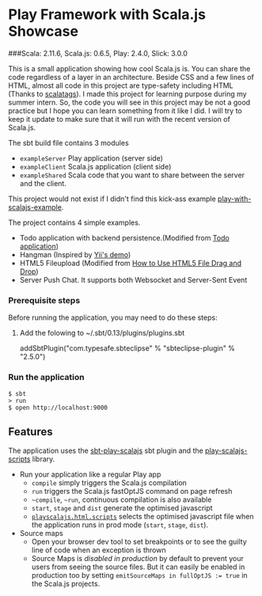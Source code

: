 # Play Framework with Scala.js Showcase
###Scala: 2.11.6, Scala.js: 0.6.5, Play: 2.4.0, Slick: 3.0.0

This is a small application showing how cool Scala.js is. You can share the code regardless of a layer in an architecture.
Beside CSS and a few lines of HTML, almost all code in this project are type-safety including HTML (Thanks to [scalatags](https://github.com/lihaoyi/scalatags)). I made this project for learning purpose during my summer intern.
So, the code you will see in this project may be not a good practice but I hope you can learn something from it like I did.
I will try to keep it update to make sure that it will run with the recent version of Scala.js.

The sbt build file contains 3 modules
- `exampleServer` Play application (server side)
- `exampleClient` Scala.js application (client side)
- `exampleShared` Scala code that you want to share between the server and the client.    

This project would not exist if I didn't find this kick-ass example 
[play-with-scalajs-example](https://github.com/vmunier/play-with-scalajs-example).

The project contains 4 simple examples. 
- Todo application with backend persistence.(Modified from [Todo application](http://lihaoyi.github.io/workbench-example-app/todo.html)) 
- Hangman (Inspired by [Yii's demo](http://www.yiiframework.com/demos/hangman/))
- HTML5 Fileupload (Modified from [How to Use HTML5 File Drag and Drop](http://www.sitepoint.com/html5-file-drag-and-drop/))
- Server Push Chat. It supports both Websocket and Server-Sent Event

### Prerequisite steps
Before running the application, you may need to do these steps:
1. Add the folowing to ~/.sbt/0.13/plugins/plugins.sbt

    addSbtPlugin("com.typesafe.sbteclipse" % "sbteclipse-plugin" % "2.5.0")

### Run the application
```
$ sbt
> run
$ open http://localhost:9000
```

## Features

The application uses the [sbt-play-scalajs](https://github.com/vmunier/sbt-play-scalajs) sbt plugin and the [play-scalajs-scripts](https://github.com/vmunier/play-scalajs-scripts) library.

- Run your application like a regular Play app
  - `compile` simply triggers the Scala.js compilation
  - `run` triggers the Scala.js fastOptJS command on page refresh
  - `~compile`, `~run`, continuous compilation is also available
  - `start`, `stage` and `dist` generate the optimised javascript
  - [`playscalajs.html.scripts`](https://github.com/vmunier/play-with-scalajs-example/blob/c5fa9ce35954278bea903823a7f0528b1d68b5db/server/app/views/main.scala.html#L14) selects the optimised javascript file when the application runs in prod mode (`start`, `stage`, `dist`).
- Source maps
  - Open your browser dev tool to set breakpoints or to see the guilty line of code when an exception is thrown
  - Source Maps is _disabled in production_ by default to prevent your users from seeing the source files. But it can easily be enabled in production too by setting `emitSourceMaps in fullOptJS := true` in the Scala.js projects.
